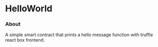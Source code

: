 # HelloWorld

### About
A simple smart contract that prints a hello message function with truffle react box frontend.
